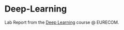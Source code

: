# Deep-Learning
Lab Report from the <a href="http://www.eurecom.fr/en/course/DeepLearning-2018Spring">Deep Learning</a> course @ EURECOM.
